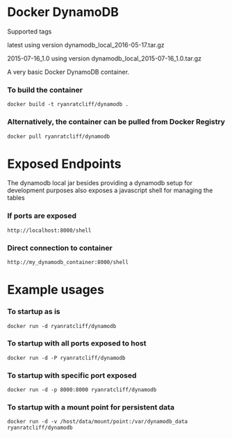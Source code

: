# Docker DynamoDB
Supported tags

latest using version dynamodb_local_2016-05-17.tar.gz

2015-07-16_1.0 using version dynamodb_local_2015-07-16_1.0.tar.gz

A very basic Docker DynamoDB container.

### To build the container
```
docker build -t ryanratcliff/dynamodb .
```

### Alternatively, the container can be pulled from Docker Registry
```
docker pull ryanratcliff/dynamodb
```

# Exposed Endpoints
The dynamodb local jar besides providing a dynamodb setup for development purposes also exposes a javascript shell for managing the tables

### If ports are exposed
```
http://localhost:8000/shell
```

### Direct connection to container
```
http://my_dynamodb_container:8000/shell
```

# Example usages

### To startup as is
```
docker run -d ryanratcliff/dynamodb
```

### To startup with all ports exposed to host
```
docker run -d -P ryanratcliff/dynamodb
```

### To startup with specific port exposed
```
docker run -d -p 8000:8000 ryanratcliff/dynamodb
```

### To startup with a mount point for persistent data
```
docker run -d -v /host/data/mount/point:/var/dynamodb_data ryanratcliff/dynamodb
```
